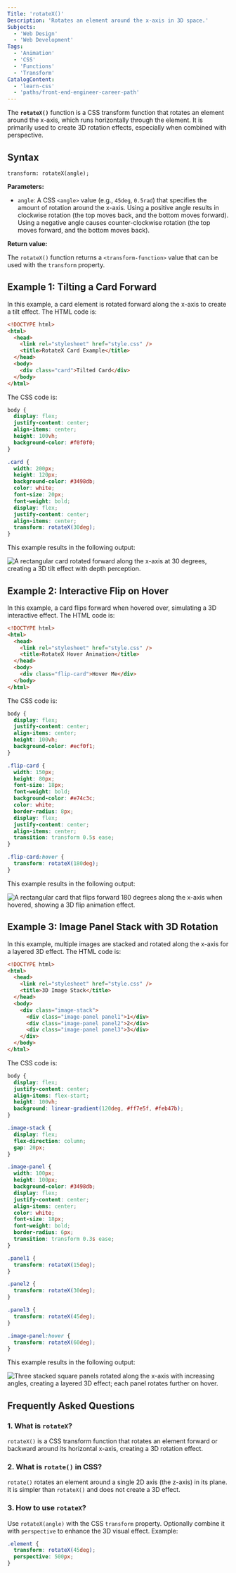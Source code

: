 ```yaml
---
Title: 'rotateX()'
Description: 'Rotates an element around the x-axis in 3D space.'
Subjects:
  - 'Web Design'
  - 'Web Development'
Tags:
  - 'Animation'
  - 'CSS'
  - 'Functions'
  - 'Transform'
CatalogContent:
  - 'learn-css'
  - 'paths/front-end-engineer-career-path'
---
```


The **`rotateX()`** function is a CSS transform function that rotates an element around the x-axis, which runs horizontally through the element. It is primarily used to create 3D rotation effects, especially when combined with perspective.

## Syntax

```pseudo
transform: rotateX(angle);
```

**Parameters:**

- `angle`: A CSS `<angle>` value (e.g., `45deg`, `0.5rad`) that specifies the amount of rotation around the x-axis. Using a positive angle results in clockwise rotation (the top moves back, and the bottom moves forward). Using a negative angle causes counter-clockwise rotation (the top moves forward, and the bottom moves back).

**Return value:**

The `rotateX()` function returns a `<transform-function>` value that can be used with the `transform` property.

## Example 1: Tilting a Card Forward

In this example, a card element is rotated forward along the x-axis to create a tilt effect. The HTML code is:

```html
<!DOCTYPE html>
<html>
  <head>
    <link rel="stylesheet" href="style.css" />
    <title>RotateX Card Example</title>
  </head>
  <body>
    <div class="card">Tilted Card</div>
  </body>
</html>
```

The CSS code is:

```css
body {
  display: flex;
  justify-content: center;
  align-items: center;
  height: 100vh;
  background-color: #f0f0f0;
}

.card {
  width: 200px;
  height: 120px;
  background-color: #3498db;
  color: white;
  font-size: 20px;
  font-weight: bold;
  display: flex;
  justify-content: center;
  align-items: center;
  transform: rotateX(30deg);
}
```

This example results in the following output:

![A rectangular card rotated forward along the x-axis at 30 degrees, creating a 3D tilt effect with depth perception.](https://raw.githubusercontent.com/Codecademy/docs/main/media/rotateX1.png)

## Example 2: Interactive Flip on Hover

In this example, a card flips forward when hovered over, simulating a 3D interactive effect. The HTML code is:

```html
<!DOCTYPE html>
<html>
  <head>
    <link rel="stylesheet" href="style.css" />
    <title>RotateX Hover Animation</title>
  </head>
  <body>
    <div class="flip-card">Hover Me</div>
  </body>
</html>
```

The CSS code is:

```css
body {
  display: flex;
  justify-content: center;
  align-items: center;
  height: 100vh;
  background-color: #ecf0f1;
}

.flip-card {
  width: 150px;
  height: 80px;
  font-size: 18px;
  font-weight: bold;
  background-color: #e74c3c;
  color: white;
  border-radius: 8px;
  display: flex;
  justify-content: center;
  align-items: center;
  transition: transform 0.5s ease;
}

.flip-card:hover {
  transform: rotateX(180deg);
}
```

This example results in the following output:

![A rectangular card that flips forward 180 degrees along the x-axis when hovered, showing a 3D flip animation effect.](https://raw.githubusercontent.com/Codecademy/docs/main/media/rotateX2.gif)

## Example 3: Image Panel Stack with 3D Rotation

In this example, multiple images are stacked and rotated along the x-axis for a layered 3D effect. The HTML code is:

```html
<!DOCTYPE html>
<html>
  <head>
    <link rel="stylesheet" href="style.css" />
    <title>3D Image Stack</title>
  </head>
  <body>
    <div class="image-stack">
      <div class="image-panel panel1">1</div>
      <div class="image-panel panel2">2</div>
      <div class="image-panel panel3">3</div>
    </div>
  </body>
</html>
```

The CSS code is:

```css
body {
  display: flex;
  justify-content: center;
  align-items: flex-start;
  height: 100vh;
  background: linear-gradient(120deg, #ff7e5f, #feb47b);
}

.image-stack {
  display: flex;
  flex-direction: column;
  gap: 20px;
}

.image-panel {
  width: 100px;
  height: 100px;
  background-color: #3498db;
  display: flex;
  justify-content: center;
  align-items: center;
  color: white;
  font-size: 18px;
  font-weight: bold;
  border-radius: 6px;
  transition: transform 0.3s ease;
}

.panel1 {
  transform: rotateX(15deg);
}

.panel2 {
  transform: rotateX(30deg);
}

.panel3 {
  transform: rotateX(45deg);
}

.image-panel:hover {
  transform: rotateX(60deg);
}
```

This example results in the following output:

![Three stacked square panels rotated along the x-axis with increasing angles, creating a layered 3D effect; each panel rotates further on hover.](https://raw.githubusercontent.com/Codecademy/docs/main/media/rotateX3.gif)

## Frequently Asked Questions

### 1. What is `rotateX`?

`rotateX()` is a CSS transform function that rotates an element forward or backward around its horizontal x-axis, creating a 3D rotation effect.

### 2. What is `rotate()` in CSS?

`rotate()` rotates an element around a single 2D axis (the z-axis) in its plane. It is simpler than `rotateX()` and does not create a 3D effect.

### 3. How to use `rotateX`?

Use `rotateX(angle)` with the CSS `transform` property. Optionally combine it with `perspective` to enhance the 3D visual effect. Example:

```css
.element {
  transform: rotateX(45deg);
  perspective: 500px;
}
```
